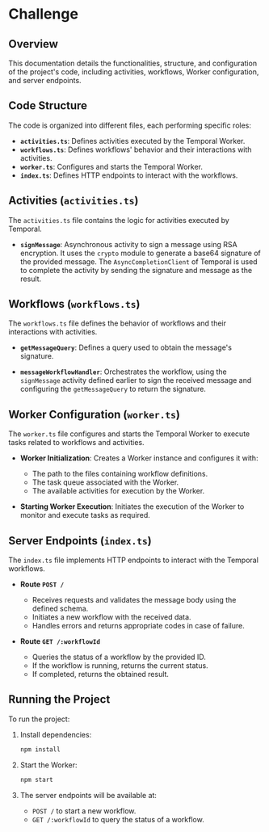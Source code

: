 # Challenge

## Overview

This documentation details the functionalities, structure, and configuration of the project's code, including activities, workflows, Worker configuration, and server endpoints.

## Code Structure

The code is organized into different files, each performing specific roles:

- **`activities.ts`**: Defines activities executed by the Temporal Worker.
- **`workflows.ts`**: Defines workflows' behavior and their interactions with activities.
- **`worker.ts`**: Configures and starts the Temporal Worker.
- **`index.ts`**: Defines HTTP endpoints to interact with the workflows.

## Activities (`activities.ts`)

The `activities.ts` file contains the logic for activities executed by Temporal.

- **`signMessage`**: Asynchronous activity to sign a message using RSA encryption. It uses the `crypto` module to generate a base64 signature of the provided message. The `AsyncCompletionClient` of Temporal is used to complete the activity by sending the signature and message as the result.

## Workflows (`workflows.ts`)

The `workflows.ts` file defines the behavior of workflows and their interactions with activities.

- **`getMessageQuery`**: Defines a query used to obtain the message's signature.

- **`messageWorkflowHandler`**: Orchestrates the workflow, using the `signMessage` activity defined earlier to sign the received message and configuring the `getMessageQuery` to return the signature.

## Worker Configuration (`worker.ts`)

The `worker.ts` file configures and starts the Temporal Worker to execute tasks related to workflows and activities.

- **Worker Initialization**: Creates a Worker instance and configures it with:

  - The path to the files containing workflow definitions.
  - The task queue associated with the Worker.
  - The available activities for execution by the Worker.

- **Starting Worker Execution**: Initiates the execution of the Worker to monitor and execute tasks as required.

## Server Endpoints (`index.ts`)

The `index.ts` file implements HTTP endpoints to interact with the Temporal workflows.

- **Route `POST /`**

  - Receives requests and validates the message body using the defined schema.
  - Initiates a new workflow with the received data.
  - Handles errors and returns appropriate codes in case of failure.

- **Route `GET /:workflowId`**

  - Queries the status of a workflow by the provided ID.
  - If the workflow is running, returns the current status.
  - If completed, returns the obtained result.

## Running the Project

To run the project:

1. Install dependencies:

   ```bash
   npm install
   ```

2. Start the Worker:

   ```bash
   npm start
   ```

3. The server endpoints will be available at:

   - `POST /` to start a new workflow.
   - `GET /:workflowId` to query the status of a workflow.
